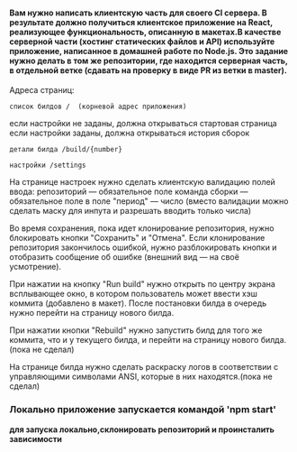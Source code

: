 #### Вам нужно написать клиентскую часть для своего CI сервера. В результате должно получиться клиентское приложение на React, реализующее функциональность, описанную в макетах.В качестве серверной части (хостинг статических файлов и API) используйте приложение, написанное в домашней работе по Node.js. Это задание нужно делать в том же репозитории, где находится серверная часть, в отдельной ветке (сдавать на проверку в виде PR из ветки в master).

Адреса страниц:
```
список билдов /  (корневой адрес приложения)
```
если настройки не заданы, должна открываться стартовая страница
если настройки заданы, должна открываться история сборок

```
детали билда /build/{number} 
```
```
настройки /settings 
```
На странице настроек нужно сделать клиентскую валидацию полей ввода:
репозиторий — обязательное поле
команда сборки — обязательное поле
в поле "период" — число (вместо валидации можно сделать маску для инпута и разрешать вводить только числа)


Во время сохранения, пока идет клонирование репозитория, нужно блокировать кнопки "Сохранить" и "Отмена". Если клонирование репозитория закончилось ошибкой, нужно разблокировать кнопки и отобразить сообщение об ошибке (внешний вид — на своё усмотрение).


При нажатии на кнопку "Run build" нужно открыть по центру экрана всплывающее окно, в котором пользователь может ввести хэш коммита (добавлено в макет). После постановки билда в очередь нужно перейти на страницу нового билда.


При нажатии кнопки "Rebuild" нужно запустить билд для того же коммита, что и у текущего билда, и перейти на страницу нового билда.(пока не сделал)

На странице билда нужно сделать раскраску логов в соответствии с управляющими символами ANSI, которые в них находятся.(пока не сделал)


### Локально приложение запускается командой  'npm start' 

**для запуска локально,склонировать репозиторий и проинсталить зависимости**
